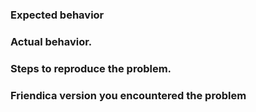 ### Expected behavior

### Actual behavior.

### Steps to reproduce the problem.

### Friendica version you encountered the problem
